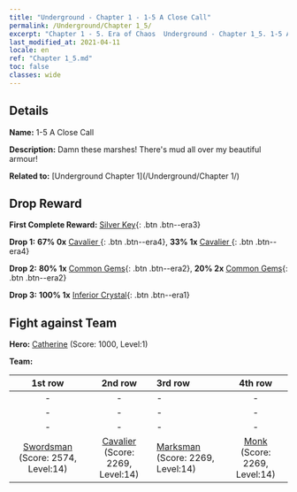 ```yaml
---
title: "Underground - Chapter 1 - 1-5 A Close Call"
permalink: /Underground/Chapter 1_5/
excerpt: "Chapter 1 - 5. Era of Chaos  Underground - Chapter 1_5. 1-5 A Close Call"
last_modified_at: 2021-04-11
locale: en
ref: "Chapter 1_5.md"
toc: false
classes: wide
---
```


## Details

 **Name:** 1-5 A Close Call

 **Description:** Damn these marshes! There's mud all over my beautiful armour!

 **Related to:** [Underground Chapter 1](/Underground/Chapter 1/)

## Drop Reward

 **First Complete Reward:** [Silver Key](/Items/con_693/){: .btn .btn--era3}

 **Drop 1:** **67% 0x** [Cavalier ](/Items/unt_195/){: .btn .btn--era4}, **33% 1x** [Cavalier ](/Items/unt_195/){: .btn .btn--era4}

 **Drop 2:** **80% 1x** [Common Gems](/Items/mat_10/){: .btn .btn--era2}, **20% 2x** [Common Gems](/Items/mat_10/){: .btn .btn--era2}

 **Drop 3:** **100% 1x** [Inferior Crystal](/Items/mat_5/){: .btn .btn--era1}


## Fight against Team
 **Hero:** [Catherine](/heroes/Catherine/) (Score: 1000, Level:1)

 **Team:**


  | 1st row | 2nd row | 3rd row | 4th row |
  |:----:|:----:|:----|:----:|
  | - | - | - | - |
  | - | - | - | - |
  | - | - | - | - |
  | [Swordsman](/units/Swordsman/) (Score: 2574, Level:14)  | [Cavalier](/units/Cavalier/) (Score: 2269, Level:14)  | [Marksman](/units/Marksman/) (Score: 2269, Level:14)  | [Monk](/units/Monk/) (Score: 2269, Level:14)  |


